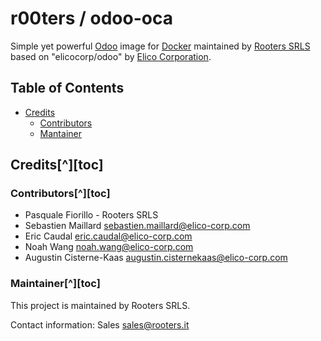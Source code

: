 # r00ters / odoo-oca
Simple yet powerful [Odoo][odoo] image for [Docker][dk] maintained by [Rooters SRLS][ro] based on "elicocorp/odoo" by 
[Elico Corporation][ec].

[odoo]: https://www.odoo.com/
[dk]: https://www.docker.com/
[ro]: https://www.rooters.it/
[ec]: https://www.elico-corp.com/

<a name="toc"></a>
## Table of Contents

- [Credits](#credits)
  - [Contributors](#contribuors)
  - [Mantainer](#mantainer)

<a name="credits"></a>
## Credits[^][toc]

<a name="contributors"></a>
### Contributors[^][toc]

* Pasquale Fiorillo - Rooters SRLS
* Sebastien Maillard <sebastien.maillard@elico-corp.com>
* Eric Caudal <eric.caudal@elico-corp.com>
* Noah Wang <noah.wang@elico-corp.com>
* Augustin Cisterne-Kaas <augustin.cisternekaas@elico-corp.com>

<a name="maintainer"></a>
### Maintainer[^][toc]

This project is maintained by Rooters SRLS.

Contact information: Sales <sales@rooters.it>

